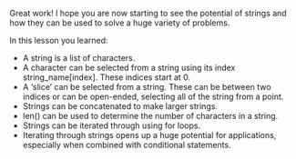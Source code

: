 Great work! I hope you are now starting to see the potential of strings and how they can be used to solve a huge variety of problems.

In this lesson you learned:

- A string is a list of characters.
- A character can be selected from a string using its index string_name[index]. These indices start at 0.
- A ‘slice’ can be selected from a string. These can be between two indices or can be open-ended, selecting all of the string from a point.
- Strings can be concatenated to make larger strings.
- len() can be used to determine the number of characters in a string.
- Strings can be iterated through using for loops.
- Iterating through strings opens up a huge potential for applications, especially when combined with conditional statements.
